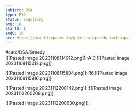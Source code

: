 ```yaml
---
subject: DSA
type: PYQ
status: acquiring
atQ: 16
startQ: 1
endQ: 16
src: https://practicepaper.in/gate-cse/greedy-technique
---
```

#card/DSA/Greedy  
![[Pasted image 20231108114912.png]]::A,C ![[Pasted image 20231108115012.png]]

![[Pasted image 20231108115804.png]]::16 ![[Pasted image 20231108115916.png]]

![[Pasted image 20231112200142.png]]::![[Pasted image 20231112200209.png]]

![[Pasted image 20231112200630.png]]::